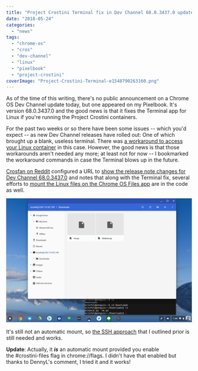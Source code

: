```yaml
---
title: "Project Crostini Terminal fix in Dev Channel 68.0.3437.0 update"
date: "2018-05-24"
categories: 
  - "news"
tags: 
  - "chrome-os"
  - "cros"
  - "dev-channel"
  - "linux"
  - "pixelbook"
  - "project-crostini"
coverImage: "Project-Crostini-Terminal-e1548790263160.png"
---
```


As of the time of this writing, there's no public announcement on a Chrome OS Dev Channel update today, but one appeared on my Pixelbook. It's version 68.0.3437.0 and the good news is that it fixes the Terminal app for Linux if you're running the Project Crostini containers.

For the past two weeks or so there have been some issues -- which you'd expect -- as new Dev Channel releases have rolled out: One of which brought up a blank, useless terminal. There was [a workaround to access your Linux container](https://www.aboutchromebooks.com/news/cant-open-your-project-crostini-container-terminal-heres-how-to-get-access/) in this case. However, the good news is that those workarounds aren't needed any more; at least not for now -- I bookmarked the workaround commands in case the Terminal blows up in the future.

[Crosfan on Reddit](https://www.reddit.com/r/Crostini/comments/8ltrs3/24may_dev_update_68034370_official_build_dev_64bit/) configured a URL to [show the release note changes for Dev Channel 68.0.3437.0](https://chromium.googlesource.com/chromium/src/+log/68.0.3431.0..68.0.3437.0?pretty=fuller&n=10000) and notes that along with the Terminal fix, several efforts to [mount the Linux files on the Chrome OS Files app](https://www.aboutchromebooks.com/news/how-the-chrome-os-files-app-will-support-linux-files-for-project-crostini/) are in the code as well.

[![Files moved from Chrome OS to Linux](images/Files-moved-from-Chrome-OS-to-Linux.png)](https://www.aboutchromebooks.com/wp-content/uploads/2018/05/Files-moved-from-Chrome-OS-to-Linux.png)

It's still not an automatic mount, so [the SSH approach](https://www.aboutchromebooks.com/how-to/how-to-mount-linux-container-files-in-the-chrome-os-files-app-for-project-crostini/) that I outlined prior is still needed and works.

**Update**: Actually, it _**is**_ an automatic mount provided you enable the #crostini-files flag in chrome://flags. I didn't have that enabled but thanks to DennyL's comment, I tried it and it works!
